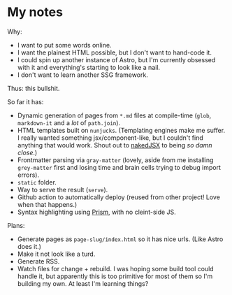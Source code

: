 # My notes

Why:

* I want to put some words online.
* I want the plainest HTML possible, but I don't want to hand-code it.
* I could spin up another instance of Astro, but I'm currently obsessed with it and everything's starting to look like a nail.
* I don't want to learn another SSG framework.

Thus: this bullshit.

So far it has:

* Dynamic generation of pages from `*.md` files at compile-time (`glob`, `markdown-it` and a *lot* of `path.join`). 
* HTML templates built on `nunjucks`. (Templating engines make me suffer. I really wanted something jsx/component-like, but I couldn't find anything that would work. Shout out to [nakedJSX](https://nakedjsx.org) to being *so damn close*.)
* Frontmatter parsing via `gray-matter` (lovely, aside from me installing `grey-matter` first and losing time and brain cells trying to debug import errors).
* `static` folder.
* Way to serve the result (`serve`).
* Github action to automatically deploy (reused from other project! Love when that happens.)
* Syntax highlighting using [Prism](https://prismjs.com/), with no cleint-side JS.

Plans:
* Generate pages as `page-slug/index.html` so it has nice urls. (Like Astro does it.)
* Make it not look like a turd.
* Generate RSS.
* Watch files for change + rebuild. I was hoping some build tool could handle it, but apparently this is too primitive for most of them so I'm building my own. At least I'm learning things?




